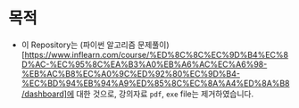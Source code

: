 # 목적

- 이 Repository는 (파이썬 알고리즘 문제풀이)[https://www.inflearn.com/course/%ED%8C%8C%EC%9D%B4%EC%8D%AC-%EC%95%8C%EA%B3%A0%EB%A6%AC%EC%A6%98-%EB%AC%B8%EC%A0%9C%ED%92%80%EC%9D%B4-%EC%BD%94%EB%94%A9%ED%85%8C%EC%8A%A4%ED%8A%B8/dashboard]에 대한 것으로, 강의자료 `pdf`, `exe` file는 제거하였습니다.
